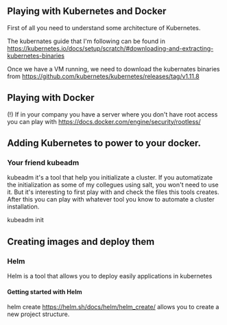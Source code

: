 ## Playing with Kubernetes and Docker

First of all you need to understand some architecture of Kubernetes.

The kubernates guide that I'm following can be found in https://kubernetes.io/docs/setup/scratch/#downloading-and-extracting-kubernetes-binaries

Once we have a VM running, we need to download the kubernates binaries from https://github.com/kubernetes/kubernetes/releases/tag/v1.11.8


## Playing with Docker

(!) If in your company you have a server where you don't have root access you can play with https://docs.docker.com/engine/security/rootless/ 

## Adding Kubernetes to power to your docker.

### Your friend kubeadm
kubeadm it's a tool that help you initializate a cluster. If you automatizate the initialization as some of my collegues using salt, you won't need to use it. But it's interesting to first play with and check the files this tools creates. After this you can play with whatever tool you know to automate a cluster installation.

kubeadm init

## Creating images and deploy them

### Helm

Helm is a tool that allows you to deploy easily applications in kubernetes

#### Getting started with Helm

helm create https://helm.sh/docs/helm/helm_create/ allows you to create a new project structure.


